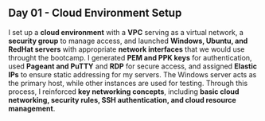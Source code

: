 ## Day 01 - Cloud Environment Setup

I set up a **cloud environment** with a **VPC** serving as a virtual network, a **security group** to manage access, and launched **Windows, Ubuntu, and RedHat servers** with appropriate **network interfaces** that we would use throught the bootcamp. I generated **PEM and PPK keys** for authentication, used **Pageant and PuTTY** and **RDP** for secure access, and assigned **Elastic IPs** to ensure static addressing for my servers. The Windows server acts as the primary host, while other instances are used for testing. Through this process, I reinforced **key networking concepts**, including **basic cloud networking, security rules, SSH authentication, and cloud resource management**. 


